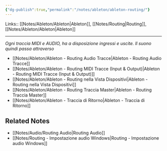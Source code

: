 ```yaml
---
{"dg-publish":true,"permalink":"/notes/ableton/ableton-routing/"}
---
```


Links:: [[Notes/Ableton/Ableton\|Ableton]], [[Notes/Routing\|Routing]], [[Notes/Ableton/Ableton\|Ableton]]

---
_Ogni traccia MIDI e AUDIO, ha a disposizione ingressi e uscite. Il suono quindi passa attraverso_

- [[Notes/Ableton/Ableton - Routing Audio Tracce\|Ableton - Routing Audio Tracce]]
- [[Notes/Ableton/Ableton - Routing MIDI Tracce (Input & Output)\|Ableton - Routing MIDI Tracce (Input & Output)]]
- [[Notes/Ableton/Ableton - Routing nella Vista Dispositivi\|Ableton - Routing nella Vista Dispositivi]]
- [[Notes/Ableton/Ableton - Routing Traccia Master\|Ableton - Routing Traccia Master]]
- [[Notes/Ableton/Ableton - Traccia di Ritorno\|Ableton - Traccia di Ritorno]]


## Related Notes

- [[Notes/Audio/Routing Audio\|Routing Audio]]
- [[Notes/Routing - Impostazione audio Windows\|Routing - Impostazione audio Windows]]




